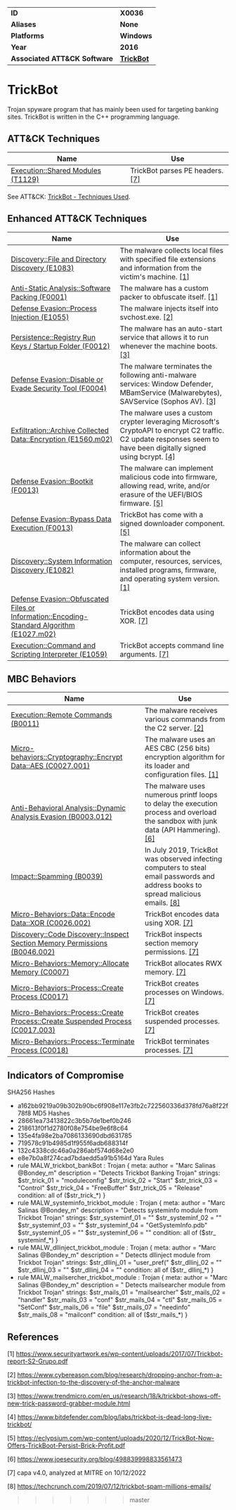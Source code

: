 <table>
<tr>
<td><b>ID</b></td>
<td><b>X0036</b></td>
</tr>
<tr>
<td><b>Aliases</b></td>
<td><b>None</b></td>
</tr>
<tr>
<td><b>Platforms</b></td>
<td><b>Windows</b></td>
</tr>
<tr>
<td><b>Year</b></td>
<td><b>2016</b></td>
</tr>
<tr>
<td><b>Associated ATT&CK Software</b></td>
<td><b><a href="https://attack.mitre.org/software/S0266/">TrickBot</a></b></td>
</tr>
</table>


# TrickBot

Trojan spyware program that has mainly been used for targeting banking sites. TrickBot is written in the C++ programming language.


## ATT&CK Techniques

|Name|Use|
|---|---|
|[Execution::Shared Modules (T1129)](https://attack.mitre.org/techniques/T1129)|TrickBot parses PE headers. [[7]](#7)|

See ATT&CK: [TrickBot - Techniques Used](https://attack.mitre.org/software/S0266/).

## Enhanced ATT&CK Techniques

|Name|Use|
|---|---|
|[Discovery::File and Directory Discovery (E1083)](../discovery/file-and-directory-discovery.md)|The malware collects local files with specified file extensions and information from the victim's machine. [[1]](#1)|
|[Anti-Static Analysis::Software Packing (F0001)](../anti-static-analysis/software-packing.md)|The malware has a custom packer to obfuscate itself. [[1]](#1)|
|[Defense Evasion::Process Injection (E1055)](../defense-evasion/process-injection.md)|The malware injects itself into svchost.exe. [[2]](#2)|
|[Persistence::Registry Run Keys / Startup Folder (F0012)](../persistence/registry-run-keys-startup-folder.md)|The malware has an auto-start service that allows it to run whenever the machine boots. [[3]](#3)|
|[Defense Evasion::Disable or Evade Security Tool (F0004)](../defense-evasion/disable-or-evade-security-tools.md)|The malware terminates the following anti-malware services: Window Defender, MBamService (Malwarebytes), SAVService (Sophos AV). [[3]](#3)|
|[Exfiltration::Archive Collected Data::Encryption (E1560.m02)](../exfiltration/archive-collected-data.md)|The malware uses a custom crypter leveraging Microsoft's CryptoAPI to encrypt C2 traffic. C2 update responses seem to have been digitally signed using bcrypt. [[4]](#4)|
|[Defense Evasion::Bootkit (F0013)](../defense-evasion/bootkit.md)|The malware can implement malicious code into firmware, allowing read, write, and/or erasure of the UEFI/BIOS firmware.  [[5]](#5)|
|[Defense Evasion::Bypass Data Execution (F0013)](../defense-evasion/bypass-data-execution.md)|TrickBot has come with a signed downloader component. [[5]](#5)|
|[Discovery::System Information Discovery (E1082)](../discovery/system-information-discovery.md)|The malware can collect information about the computer, resources, services, installed programs, firmware, and operating system version. [[1]](#1)|
|[Defense Evasion::Obfuscated Files or Information::Encoding-Standard Algorithm (E1027.m02)](../defense-evasion/obfuscated-files-or-information.md)|TrickBot encodes data using XOR. [[7]](#7)|
|[Execution::Command and Scripting Interpreter (E1059)](../execution/command-and-scripting-interpreter.md)|TrickBot accepts command line arguments. [[7]](#7)|


## MBC Behaviors

|Name|Use|
|---|---|
|[Execution::Remote Commands (B0011)](../execution/remote-commands.md)|The malware receives various commands from the C2 server.  [[2]](#2)|
|[Micro-behaviors::Cryptography::Encrypt Data::AES (C0027.001)](../micro-behaviors/cryptography/encrypt-data.md)|The malware uses an AES CBC (256 bits) encryption algorithm for its loader and configuration files. [[1]](#1)|
|[Anti-Behavioral Analysis::Dynamic Analysis Evasion (B0003.012)](../anti-behavioral-analysis/dynamic-analysis-evasion.md)|The malware uses numerous printf loops to delay the execution process and overload the sandbox with junk data (API Hammering). [[6]](#6)|
|[Impact::Spamming (B0039)](../impact/spamming.md)|In July 2019, TrickBot was observed infecting computers to steal email passwords and address books to spread malicious emails. [[8]](#8)|
|[Micro-Behaviors::Data::Encode Data::XOR (C0026.002)](../micro-behaviors/data/encode-data.md)|TrickBot encodes data using XOR. [[7]](#7)|
|[Discovery::Code Discovery::Inspect Section Memory Permissions (B0046.002)](../discovery/code-discovery.md)|TrickBot inspects section memory permissions. [[7]](#7)|
|[Micro-Behaviors::Memory::Allocate Memory (C0007)](../micro-behaviors/memory/allocate-memory.md)|TrickBot allocates RWX memory. [[7]](#7)|
|[Micro-Behaviors::Process::Create Process (C0017)](../micro-behaviors/process/create-process.md)|TrickBot creates processes on Windows. [[7]](#7)|
|[Micro-Behaviors::Process::Create Process::Create Suspended Process (C0017.003)](../micro-behaviors/process/create-process.md)|TrickBot creates suspended processes. [[7]](#7)|
|[Micro-Behaviors::Process::Terminate Process (C0018)](../micro-behaviors/process/terminate-process.md)|TrickBot terminates processes. [[7]](#7)|


## Indicators of Compromise

SHA256 Hashes
- a162bb9219a09b302b90bc6f908e117e3fb2c722560336d378fd76a8f22f78f8
MD5 Hashes
- 28661ea73413822c3b5b7de1bef0b246
- 218613f0f1d2780f08e754be9e6f8c64
- 135e4fa98e2ba7086133690dbd631785
- 719578c91b4985d1f955f6adb688314f
- 132c4338cdc46a0a286abf574d68e2e0
- e8e7b0a8f274cad7bdaedd5a91b5164d
Yara Rules
- rule MALW_trickbot_bankBot : Trojan { meta: author = "Marc Salinas @Bondey_m" description = "Detects Trickbot Banking Trojan" strings: $str_trick_01 = "moduleconfig" $str_trick_02 = "Start" $str_trick_03 = "Control" $str_trick_04 = "FreeBuffer" $str_trick_05 = "Release" condition: all of ($str_trick_*) }
- rule MALW_systeminfo_trickbot_module : Trojan { meta: author = "Marc Salinas @Bondey_m" description = "Detects systeminfo module from Trickbot Trojan" strings: $str_systeminf_01 = "" $str_systeminf_02 = "" $str_systeminf_03 = "" $str_systeminf_04 = "GetSystemInfo.pdb" $str_systeminf_05 = "" $str_systeminf_06 = "" condition: all of ($str_ systeminf_*) }
- rule MALW_dllinject_trickbot_module : Trojan { meta: author = "Marc Salinas @Bondey_m" description = " Detects dllinject module from Trickbot Trojan" strings: $str_dllinj_01 = "user_pref(" $str_dllinj_02 = "" $str_dllinj_03 = "" $str_dllinj_04 = "" condition: all of ($str_ dllinj_*) }
- rule MALW_mailsercher_trickbot_module : Trojan { meta: author = "Marc Salinas @Bondey_m" description = " Detects mailsearcher module from Trickbot Trojan" strings: $str_mails_01 = "mailsearcher" $str_mails_02 = "handler" $str_mails_03 = "conf" $str_mails_04 = "ctl" $str_mails_05 = "SetConf" $str_mails_06 = "file" $str_mails_07 = "needinfo" $str_mails_08 = "mailconf" condition: all of ($str_mails_*) }

## References

<a name="1">[1]</a> https://www.securityartwork.es/wp-content/uploads/2017/07/Trickbot-report-S2-Grupo.pdf

<a name="2">[2]</a> https://www.cybereason.com/blog/research/dropping-anchor-from-a-trickbot-infection-to-the-discovery-of-the-anchor-malware

<a name="3">[3]</a> https://www.trendmicro.com/en_us/research/18/k/trickbot-shows-off-new-trick-password-grabber-module.html

<a name="4">[4]</a> https://www.bitdefender.com/blog/labs/trickbot-is-dead-long-live-trickbot/

<a name="5">[5]</a> https://eclypsium.com/wp-content/uploads/2020/12/TrickBot-Now-Offers-TrickBoot-Persist-Brick-Profit.pdf

<a name="6">[6]</a> https://www.joesecurity.org/blog/498839998833561473

<a name="7">[7]</a> capa v4.0, analyzed at MITRE on 10/12/2022

<a name="8">[8]</a> https://techcrunch.com/2019/07/12/trickbot-spam-millions-emails/
>>>>>>> master
